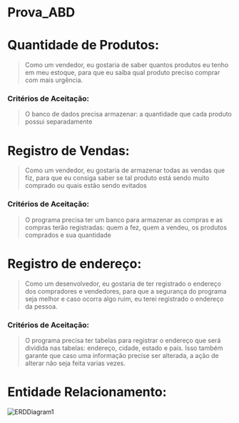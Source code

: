 # Prova_ABD
# Quantidade de Produtos: 
> Como um vendedor, eu gostaria de saber quantos produtos eu tenho em meu estoque, para que eu saiba qual produto preciso comprar com mais urgência.
### Critérios de Aceitação: 
> O banco de dados precisa armazenar: a quantidade que cada produto possui separadamente

# Registro de Vendas: 
> Como um vendedor, eu gostaria de armazenar todas as vendas que fiz, para que eu consiga saber se tal produto está sendo muito comprado ou quais estão sendo evitados
### Critérios de Aceitação: 
> O programa precisa ter um banco para armazenar as compras e as compras terão registradas: quem a fez, quem a vendeu, os produtos comprados e sua quantidade

# Registro de endereço: 
> Como um desenvolvedor, eu gostaria de ter registrado o endereço dos compradores e vendedores, para que a segurança do programa seja melhor e caso ocorra algo ruim, eu terei registrado o endereço da pessoa. 
### Critérios de Aceitação: 
> O programa precisa ter tabelas para registrar o endereço que será dividida nas tabelas: endereço, cidade, estado e país. Isso também garante que caso uma informação precise ser alterada, a ação de alterar não seja feita varias vezes.

# Entidade Relacionamento:
![ERDDiagram1](https://user-images.githubusercontent.com/62303009/193476037-749b60f5-36a7-44d2-9673-c3ff5702e701.jpg)
